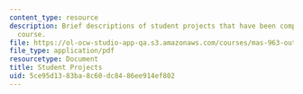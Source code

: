 ```yaml
---
content_type: resource
description: Brief descriptions of student projects that have been completed for the
  course.
file: https://ol-ocw-studio-app-qa.s3.amazonaws.com/courses/mas-963-out-of-context-a-course-on-computer-systems-that-adapt-to-and-learn-from-context-fall-2001/5ce95d1383ba8c60dc8486ee914ef802_projects.pdf
file_type: application/pdf
resourcetype: Document
title: Student Projects
uid: 5ce95d13-83ba-8c60-dc84-86ee914ef802
---
```


